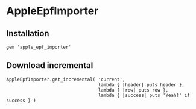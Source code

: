 # AppleEpfImporter 

## Installation

    gem 'apple_epf_importer'

## Download incremental

    AppleEpfImporter.get_incremental( 'current',
                                      lambda { |header| puts header },
                                      lambda { |row| puts row },
                                      lambda { |success| puts 'Yeah!' if success } )

